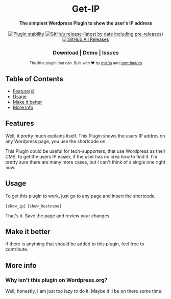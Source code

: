<h1 align="center">Get-IP</h1>


<div align="center">
  <strong>The simplest Wordpress Plugin to show the user's IP address</strong>
</div>

<br />

<div align="center">
  <!-- Stability -->
  <a href="#">
    <img src="https://img.shields.io/badge/stability-production-brightgreen.svg?style=flat-square"
      alt="Plugin stability" />
  </a>
  <!-- NPM version -->
  <a href="#">
    <img alt="GitHub release (latest by date including pre-releases)" src="https://img.shields.io/github/v/release/miit0o/get-ip?include_prereleases&style=flat-square">
  </a>
  <!-- Downloads -->
  <a href="#">
    <img alt="GitHub All Releases" src="https://img.shields.io/github/downloads/miit0o/get-ip/total?style=flat-square">
  </a>
</div>

<div align="center">
  <h3>
    <a href="https://github.com/miit0o/get-ip/releases">
      Download
    </a>
    <span> | </span>
    <a href="https://wpdemo.hostedby.me/getip-demo/">
      Demo
    </a>
    <span> | </span>
    <a href="https://github.com/miit0o/get-ip/issues">
      Issues
    </a>
  </h3>
</div>

<div align="center">
  <sub>The little plugin that can. Built with ❤︎ by
  <a href="https://rustige.me">miit0o</a> and
  <a href="https://github.com/miit0o/get-ip/graphs/contributors">
    contributors
  </a>
</div>

## Table of Contents
- [Feature(s)](#features)
- [Usage](#usage)
- [Make it better](#make-it-better)
- [More Info](#more-info)


## Features
Well, it pretty much explains itself. This Plugin shows the users IP addres on any Wordpress page, you use the shortcode on.

This Plugin could be useful for tech-supporters, that use Wordpress as their CMS, to get the users IP easier, if the user has no idea how to find it. I'm pretty sure there are many more cases, but I can't think of a single one right now.

## Usage
To get this plugin to work, just go to any page and insert the shortcode.

<code>[show_ip]</code>
<code>[show_hostname]</code>

That's it. Save the page and review your changes.

## Make it better
If there is anything that should be added to this plugin, feel free to contribute.

## More info
### Why isn't this plugin on Wordpress.org?
Well, honestly, I am just too lazy to do it. Maybe it'll be on there some time.